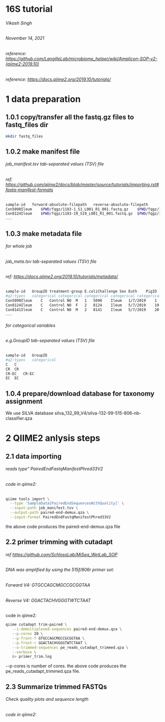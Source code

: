 # 16S tutorial
###### Vikash Singh
###### November 14, 2021
###### reference: https://github.com/LangilleLab/microbiome_helper/wiki/Amplicon-SOP-v2-(qiime2-2019.10)
###### reference: https://docs.qiime2.org/2019.10/tutorials/

# 1 data preparation
## 1.0.1 copy/transfer all the fastq.gz files to fastq_files dir
```bash
mkdir fastq_files
```
## 1.0.2 make manifest file
###### job_manifest.tsv tab-separated values (TSV) file
###### ref: https://github.com/qiime2/docs/blob/master/source/tutorials/importing.rst#fastq-manifest-formats
```bash
sample-id   forward-absolute-filepath   reverse-absolute-filepath
Con5090Ileum    $PWD/fqgz/1183-1_S1_L001_R1_001.fastq.gz    $PWD/fqgz/1183-1_S1_L001_R2_001.fastq.gz
Con8124Ileum    $PWD/fqgz/1183-19_S19_L001_R1_001.fastq.gz  $PWD/fqgz/1183-19_S19_L001_R2_001.fastq.gz
...
```
## 1.0.3 make metadata file
###### for whole job
###### job_meta.tsv tab-separated values (TSV) file
###### ref: https://docs.qiime2.org/2019.10/tutorials/metadata/
```bash
sample-id   GroupID treatment-group E.coliChallenge Sex Euth    PigID   Sourceofsample  Datetaken   NGS-SampleNo
#q2:types   categorical categorical categorical categorical categorical categorical categorical categorical categorical
Con5090Ileum    C   Control NO  M   1   5090    Ileum   1/7/2019    1
Con8124Ileum    C   Control NO  F   2   8124    Ileum   5/7/2019    19
Con8141Ileum    C   Control NO  M   2   8141    Ileum   5/7/2019    20
...
```

###### for categorical variables
###### e.g.GroupID tab-separated values (TSV) file
```bash
sample-id   GroupID
#q2:types   categorical
C   C
CR  CR
CR-EC   CR-EC
EC  EC
```
## 1.0.4 prepare/download database for taxonomy assignment
We use SILVA database silva_132_99_V4/silva-132-99-515-806-nb-classifier.qza

# 2 QIIME2 anlysis steps
## 2.1 data importing
###### reads type" PairedEndFastqManifestPhred33V2
###### code in qiime2:
```bash
qiime tools import \
  --type 'SampleData[PairedEndSequencesWithQuality]' \
  --input-path job_manifest.tsv \
  --output-path paired-end-demux.qza \
  --input-format PairedEndFastqManifestPhred33V2
```
the above code produces the paired-end-demux.qza file

## 2.2 primer trimming with cutadapt
###### ref https://github.com/SchlossLab/MiSeq_WetLab_SOP

###### DNA was amplified by using the 515f/806r primer set:
###### Forward V4: GTGCCAGCMGCCGCGGTAA
###### Reverse V4: GGACTACHVGGGTWTCTAAT

code in qiime2:
```bash
qiime cutadapt trim-paired \
   --i-demultiplexed-sequences paired-end-demux.qza \
   --p-cores 20 \
   --p-front-f GTGCCAGCMGCCGCGGTAA \
   --p-front-r GGACTACHVGGGTWTCTAAT \
   --o-trimmed-sequences pe_reads_cutadapt_trimmed.qza \
   --verbose \
   &> primer_trim.log 
```
--p-cores is number of cores. the above code produces the pe_reads_cutadapt_trimmed.qza file.
## 2.3 Summarize trimmed FASTQs
###### Check quality plots and sequence length
###### code in qiime2:
